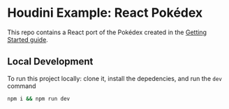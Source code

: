 # Houdini Example: React Pokédex

This repo contains a React port of the Pokédex created in the [Getting Started guide](https://houdinigraphql.com/intro).

## Local Development

To run this project locally: clone it, install the depedencies, and run the `dev` command

```bash
npm i && npm run dev
```
